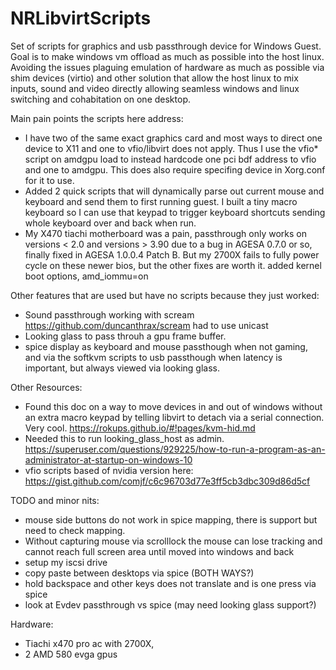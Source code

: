 # NRLibvirtScripts
Set of scripts for graphics and usb passthrough device for Windows Guest.
Goal is to make windows vm offload as much as possible into the host linux. Avoiding the issues plaguing emulation of hardware as much as possible via shim devices (virtio) and other solution that allow the host linux to mix inputs, sound and video directly allowing seamless windows and linux switching and cohabitation on one desktop.

Main pain points the scripts here address:
* I have two of the same exact graphics card and most ways to direct one device to X11 and one to vfio/libvirt does not apply. Thus I use the vfio* script on amdgpu load to instead hardcode one pci bdf address to vfio and one to amdgpu. This does also require specifing device in Xorg.conf for it to use.
* Added 2 quick scripts that will dynamically parse out current mouse and keyboard and send them to first running guest. I built a tiny macro keyboard so I can use that keypad to trigger keyboard shortcuts sending whole keyboard over and back when run.
* My X470 tiachi motherboard was a pain, passthrough only works on versions < 2.0 and versions > 3.90 due to a bug in AGESA 0.7.0 or so, finally fixed in AGESA 1.0.0.4 Patch B. But my 2700X fails to fully power cycle on these newer bios, but the other fixes are worth it.
added kernel boot options, amd_iommu=on

Other features that are used but have no scripts because they just worked:
* Sound passthrough working with scream https://github.com/duncanthrax/scream had to use unicast
* Looking glass to pass throuh a gpu frame buffer.
* spice display as keyboard and mouse passthough when not gaming, and via the softkvm scripts to usb passthough when latency is important, but always viewed via looking glass.

Other Resources:
* Found this doc on a way to move devices in and out of windows without an extra macro keypad by telling libvirt to detach via a serial connection. Very cool. https://rokups.github.io/#!pages/kvm-hid.md
* Needed this to run looking_glass_host as admin. https://superuser.com/questions/929225/how-to-run-a-program-as-an-administrator-at-startup-on-windows-10
* vfio scripts based of nvidia version here: https://gist.github.com/comjf/c6c96703d77e3ff5cb3dbc309d86d5cf

TODO and minor nits:
* mouse side buttons do not work in spice mapping, there is support but need to check mapping.
* Without capturing mouse via scrolllock the mouse can lose tracking and cannot reach full screen area until moved into windows and back
* setup my iscsi drive
* copy paste between desktops via spice (BOTH WAYS?)
* hold backspace and other keys does not translate and is one press via spice
* look at Evdev passthrough vs spice (may need looking glass support?)

Hardware:
* Tiachi x470 pro ac with 2700X,
* 2 AMD 580 evga gpus
